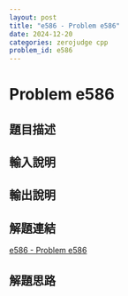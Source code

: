 ```yaml
---
layout: post
title: "e586 - Problem e586"
date: 2024-12-20
categories: zerojudge cpp
problem_id: e586
---
```


# Problem e586

## 題目描述



## 輸入說明



## 輸出說明



## 解題連結

[e586 - Problem e586](https://zerojudge.tw/ShowProblem?problemid=e586)

## 解題思路

